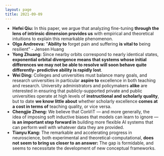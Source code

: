```yaml
---
layout: page
title: 2021-09-09
---
```

- **Hefei Qiu:** In this paper, we argue that analyzing fine-tuning **through the lens of intrinsic dimension provides us** with empirical and theoretical intuitions to explain this remarkable phenomenon.
- **Olga Andreeva:** "**Ability to** forget pain and suffering **is vital to** being resilient" - Jensen Huang
- **Yong Zhuang:** Since nearby orbits correspond to nearly identical states, **exponential orbital divergence means that systems whose initial differences we may not be able to resolve will soon behave quite differently- predictive ability is rapidly lost**.
- **Wei Ding:** Colleges and universities must balance many goals, and research universities in particular **aspire to** excellence in both teaching and research. University administrators and policymakers **alike** are interested in ensuring that publicly-supported private and public universities operate at high levels of **instructional and scholarly quality**, but to date **we know little about** whether scholarly excellence **comes at a cost in terms of** teaching quality, or vice versa.
- **Chengjie Zheng:** We believe that ConViT — and more generally, the idea of imposing soft inductive biases that models can learn to ignore — **is an important step forward in** building more flexible AI systems that can perform well with whatever data they are provided.
- **Tianyu Kang:** The remarkable and accelerating progress in neuroscience, both experimental and theoretical-computational, **does not seem to bring us closer to an answer:** The gap is formidable, and seems to necessitate the development of new conceptual frameworks.

